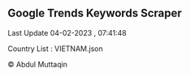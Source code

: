 

## Google Trends Keywords Scraper 
 
Last Update 04-02-2023 , 07:41:48

Country List :
VIETNAM.json



© Abdul Muttaqin 
